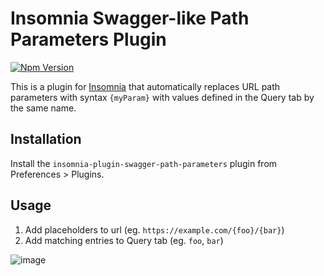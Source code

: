# Insomnia Swagger-like Path Parameters Plugin

[![Npm Version](https://img.shields.io/npm/v/insomnia-plugin-swagger-path-parameters.svg)](https://www.npmjs.com/package/insomnia-plugin-swagger-path-parameters)

This is a plugin for [Insomnia](https://insomnia.rest) that automatically replaces URL path
parameters with syntax `{myParam}` with values defined in the Query tab by the same name.

## Installation

Install the `insomnia-plugin-swagger-path-parameters` plugin from Preferences > Plugins.

## Usage

1. Add placeholders to url (eg. `https://example.com/{foo}/{bar}`)
2. Add matching entries to Query tab (eg. `foo`, `bar`)

![image](https://user-images.githubusercontent.com/587576/77125299-a2153880-6a02-11ea-80aa-75f7a937fcbb.png)
